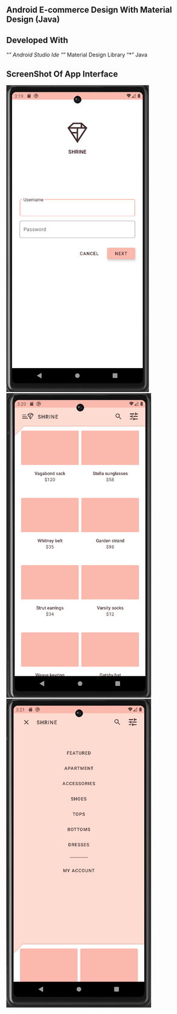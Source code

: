 ## Android E-commerce Design With Material Design (Java)
## Developed With
“*” Android Studio Ide
“*” Material Design Library
“*” Java 
## ScreenShot Of App Interface
![Screenshot](LoginPage.png)
![Screenshot](ProductPage.png)
![Screenshot](MenuPage.png)


